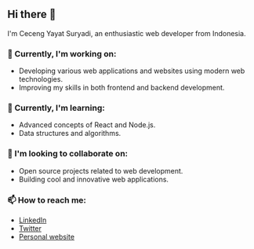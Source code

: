 ## Hi there 👋

I'm Ceceng Yayat Suryadi, an enthusiastic web developer from Indonesia.

### 🔭 Currently, I'm working on:
- Developing various web applications and websites using modern web technologies.
- Improving my skills in both frontend and backend development.

### 🌱 Currently, I'm learning:
- Advanced concepts of React and Node.js.
- Data structures and algorithms.

### 👯 I'm looking to collaborate on:
- Open source projects related to web development.
- Building cool and innovative web applications.

### 📫 How to reach me:
- [LinkedIn](https://www.linkedin.com/in/ceceng/)
- [Twitter](https://twitter.com/lillet_boy)
- [Personal website](https://www.rasional.my.id/)
